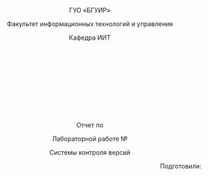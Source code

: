 <p align="center">
ГУО «БГУИР»
</p>
<p align="center">
Факультет информационных технологий и управления
</p>
<p align="center">
Кафедра ИИТ
</p>
<br><br><br><br><br><br><br><br><br>
<p align="center">Отчет по</p>
<p align="center">Лабораторной работе №</p>
<p align="center">Системы контроля версий</p>
<div align="right">Подготовили:</div>
